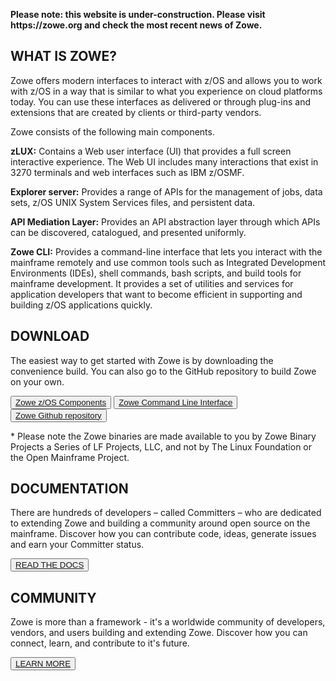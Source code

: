 <section class="whitebackground">

<p><strong>Please note: this website is under-construction. Please visit https://zowe.org and check the most recent news of Zowe.</strong></p>

<h1 id="what-is-zowe">WHAT IS ZOWE?</h1>

<p>
Zowe offers modern interfaces to interact with z/OS and allows you to work with z/OS in a way that is similar to what you experience on cloud platforms today. You can use these interfaces as delivered or through plug-ins and extensions that are created by clients or third-party vendors.
</p>
Zowe consists of the following main components.

<p><b>zLUX:</b> Contains a Web user interface (UI) that provides a full screen interactive experience. The Web UI includes many interactions that exist in 3270 terminals and web interfaces such as IBM z/OSMF. </p>

<p><b>Explorer server:</b> Provides a range of APIs for the management of jobs, data sets, z/OS UNIX System Services files, and persistent data. </p>

<p><b>API Mediation Layer:</b> Provides an API abstraction layer through which APIs can be discovered, catalogued, and presented uniformly. </p>

<p><b>Zowe CLI:</b> Provides a command-line interface that lets you interact with the mainframe remotely and use common tools such as Integrated Development Environments (IDEs), shell commands, bash scripts, and build tools for mainframe development. It provides a set of utilities and services for application developers that want to become efficient in supporting and building z/OS applications quickly.</p>

</section>

<section class="bluebackground">

<h1 id="download">DOWNLOAD</h1>
<p>
The easiest way to get started with Zowe is by downloading the convenience build. You can also go to the GitHub repository to build Zowe on your own.
</p>
<button><a href="https://zowe.github.io/docs-site/">Zowe z/OS Components</a></button>
<button><a href="https://zowe.github.io/docs-site/">Zowe Command Line Interface</a></button>
<button><a href="https://github.com/zowe">Zowe Github repository</a></button>
<p>
* Please note the Zowe binaries are made available to you by Zowe Binary Projects a Series of LF Projects, LLC, and not by The Linux Foundation or the Open Mainframe Project.
</p>
</section>

<section class="whitebackground">

<h1 id="documentation">DOCUMENTATION</h1>
<p>
There are hundreds of developers – called Committers – who are dedicated to extending Zowe and building a community around open source on the mainframe. Discover how you can contribute code, ideas, generate issues and earn your Committer status.
</p>
<button><a href="https://zowe.github.io/docs-site/">READ THE DOCS</a></button>

</section>

<section class="bluebackground">

<h1 id="community">COMMUNITY</h1>
<p>
Zowe is more than a framework - it's a worldwide community of developers, vendors, and users building and extending Zowe. Discover how you can connect, learn, and contribute to it's future.
</p>
<button><a href="https://github.com/zowe/community/">LEARN MORE</a></button>
